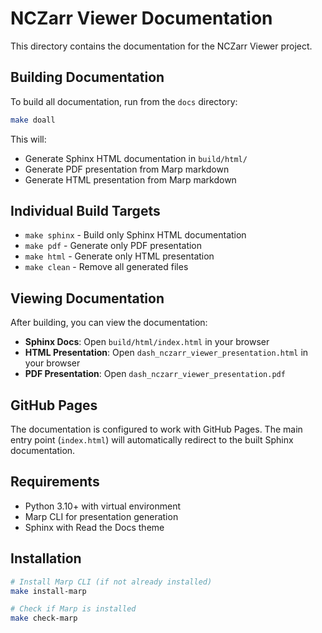 # NCZarr Viewer Documentation

This directory contains the documentation for the NCZarr Viewer project.

## Building Documentation

To build all documentation, run from the `docs` directory:

```bash
make doall
```

This will:
- Generate Sphinx HTML documentation in `build/html/`
- Generate PDF presentation from Marp markdown
- Generate HTML presentation from Marp markdown

## Individual Build Targets

- `make sphinx` - Build only Sphinx HTML documentation
- `make pdf` - Generate only PDF presentation
- `make html` - Generate only HTML presentation
- `make clean` - Remove all generated files

## Viewing Documentation

After building, you can view the documentation:

- **Sphinx Docs**: Open `build/html/index.html` in your browser
- **HTML Presentation**: Open `dash_nczarr_viewer_presentation.html` in your browser
- **PDF Presentation**: Open `dash_nczarr_viewer_presentation.pdf`

## GitHub Pages

The documentation is configured to work with GitHub Pages. The main entry point (`index.html`) will automatically redirect to the built Sphinx documentation.

## Requirements

- Python 3.10+ with virtual environment
- Marp CLI for presentation generation
- Sphinx with Read the Docs theme

## Installation

```bash
# Install Marp CLI (if not already installed)
make install-marp

# Check if Marp is installed
make check-marp
```
